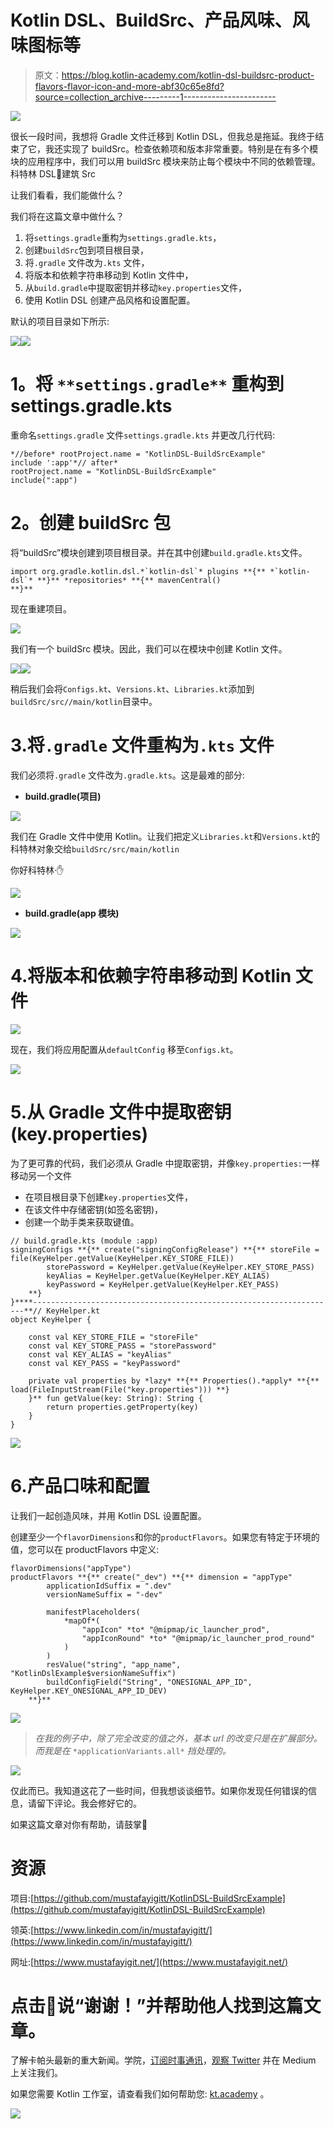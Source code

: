 # Kotlin DSL、BuildSrc、产品风味、风味图标等

> 原文：<https://blog.kotlin-academy.com/kotlin-dsl-buildsrc-product-flavors-flavor-icon-and-more-abf30c65e8fd?source=collection_archive---------1----------------------->

![](img/da19cfbdcbda232e33f7b54a507e1420.png)

很长一段时间，我想将 Gradle 文件迁移到 Kotlin DSL，但我总是拖延。我终于结束了它，我还实现了 buildSrc。检查依赖项和版本非常重要。特别是在有多个模块的应用程序中，我们可以用 buildSrc 模块来防止每个模块中不同的依赖管理。
科特林 DSL🤝建筑 Src

让我们看看，我们能做什么？

我们将在这篇文章中做什么？

1.  将`settings.gradle`重构为`settings.gradle.kts`，
2.  创建`buildSrc`包到项目根目录，
3.  将`.gradle` 文件改为`.kts` 文件，
4.  将版本和依赖字符串移动到 Kotlin 文件中，
5.  从`build.gradle`中提取密钥并移动`key.properties`文件，
6.  使用 Kotlin DSL 创建产品风格和设置配置。

默认的项目目录如下所示:

![](img/12f3c88be1b2c7f3edf0db9f426b9b93.png)![](img/ea95b49e25d755639efc2f1c09795512.png)

# **1。将** `**settings.gradle**` **重构到 settings.gradle.kts**

重命名`settings.gradle` 文件`settings.gradle.kts` 并更改几行代码:

```
*//before* rootProject.name = "KotlinDSL-BuildSrcExample"
include ':app'*// after*
rootProject.name = "KotlinDSL-BuildSrcExample"
include(":app")
```

# **2。创建 buildSrc 包**

将“buildSrc”模块创建到项目根目录。并在其中创建`build.gradle.kts`文件。

```
import org.gradle.kotlin.dsl.*`kotlin-dsl`* plugins **{** *`kotlin-dsl`* **}** *repositories* **{** mavenCentral()
**}**
```

现在重建项目。

![](img/364130dc6eab920d433bf34882dfb738.png)

我们有一个 buildSrc 模块。因此，我们可以在模块中创建 Kotlin 文件。

![](img/f7388a67fbe384fe6f8e13923c8a09dd.png)![](img/38240f10583b64ab5d15d7758d0a1be8.png)

稍后我们会将`Configs.kt`、`Versions.kt`、`Libraries.kt`添加到`buildSrc/src//main/kotlin`目录中。

# 3.将`.gradle` 文件重构为`.kts` 文件

我们必须将`.gradle` 文件改为`.gradle.kts`。这是最难的部分:

*   **build.gradle(项目)**

![](img/d21e2f760d2c8b875aadab7e671e8bec.png)

我们在 Gradle 文件中使用 Kotlin。让我们把定义`Libraries.kt`和`Versions.kt`的科特林对象交给`buildSrc/src/main/kotlin`

你好科特林·✋

![](img/da19cfbdcbda232e33f7b54a507e1420.png)

*   **build.gradle(app 模块)**

![](img/a73ba33dff405c6f3f87c3644eaa1cf8.png)

# 4.将版本和依赖字符串移动到 Kotlin 文件

![](img/4034ddd14117bab357b47419ed75f549.png)

现在，我们将应用配置从`defaultConfig` 移至`Configs.kt`。

![](img/00fb39ae7b410f965fd837f3ae489a69.png)

# 5.从 Gradle 文件中提取密钥(key.properties)

为了更可靠的代码，我们必须从 Gradle 中提取密钥，并像`key.properties:`一样移动另一个文件

*   在项目根目录下创建`key.properties`文件，
*   在该文件中存储密钥(如签名密钥)，
*   创建一个助手类来获取键值。

```
// build.gradle.kts (module :app)
signingConfigs **{** create("signingConfigRelease") **{** storeFile = file(KeyHelper.getValue(KeyHelper.KEY_STORE_FILE))
        storePassword = KeyHelper.getValue(KeyHelper.KEY_STORE_PASS)
        keyAlias = KeyHelper.getValue(KeyHelper.KEY_ALIAS)
        keyPassword = KeyHelper.getValue(KeyHelper.KEY_PASS)
    **}
}****--------------------------------------------------------------------**// KeyHelper.kt
object KeyHelper {

    const val KEY_STORE_FILE = "storeFile"
    const val KEY_STORE_PASS = "storePassword"
    const val KEY_ALIAS = "keyAlias"
    const val KEY_PASS = "keyPassword"

    private val properties by *lazy* **{** Properties().*apply* **{** load(FileInputStream(File("key.properties"))) **}
    }** fun getValue(key: String): String {
        return properties.getProperty(key)
    }
}
```

![](img/759d1c8b685b2fe1b6b9df51f34151b1.png)

# 6.产品口味和配置

让我们一起创造风味，并用 Kotlin DSL 设置配置。

创建至少一个`flavorDimensions`和你的`productFlavors`。如果您有特定于环境的值，您可以在 productFlavors 中定义:

```
flavorDimensions("appType")
productFlavors **{** create("_dev") **{** dimension = "appType"
        applicationIdSuffix = ".dev"
        versionNameSuffix = "-dev"

        manifestPlaceholders(
            *mapOf*(
                "appIcon" *to* "@mipmap/ic_launcher_prod",
                "appIconRound" *to* "@mipmap/ic_launcher_prod_round"
            )
        )
        resValue("string", "app_name", "KotlinDslExample$versionNameSuffix")
        buildConfigField("String", "ONESIGNAL_APP_ID", KeyHelper.KEY_ONESIGNAL_APP_ID_DEV)
    **}**
```

![](img/0cb1c5ed7ff00ecfc80749eaf3fc79c6.png)

> *在我的例子中，除了完全改变的值之外，基本 url 的改变只是在扩展部分。而我是在* `*applicationVariants.all*` *挡处理的。*

![](img/59bdc3bb000bef30d6b31f29bb28e668.png)

仅此而已。我知道这花了一些时间，但我想谈谈细节。如果你发现任何错误的信息，请留下评论。我会修好它的。

如果这篇文章对你有帮助，请鼓掌👏

# 资源

项目:[https://github.com/mustafayigitt/KotlinDSL-BuildSrcExample](https://github.com/mustafayigitt/KotlinDSL-BuildSrcExample)

领英:[https://www.linkedin.com/in/mustafayigitt/](https://www.linkedin.com/in/mustafayigitt/)

网址:[https://www.mustafayigit.net/](https://www.mustafayigit.net/)

# 点击👏说“谢谢！”并帮助他人找到这篇文章。

了解卡帕头最新的重大新闻。学院，[订阅时事通讯](https://kotlin-academy.us17.list-manage.com/subscribe?u=5d3a48e1893758cb5be5c2919&id=d2ba84960a)，[观察 Twitter](https://twitter.com/ktdotacademy) 并在 Medium 上关注我们。

如果您需要 Kotlin 工作室，请查看我们如何帮助您: [kt.academy](https://kt.academy/) 。

[![](img/0f75035864c8777980691ea01b2909c2.png)](https://kotlin-academy.us17.list-manage.com/subscribe?u=5d3a48e1893758cb5be5c2919&id=d2ba84960a)